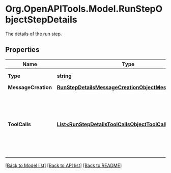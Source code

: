 # Org.OpenAPITools.Model.RunStepObjectStepDetails
The details of the run step.

## Properties

Name | Type | Description | Notes
------------ | ------------- | ------------- | -------------
**Type** | **string** | Always &#x60;message_creation&#x60;. | 
**MessageCreation** | [**RunStepDetailsMessageCreationObjectMessageCreation**](RunStepDetailsMessageCreationObjectMessageCreation.md) |  | 
**ToolCalls** | [**List&lt;RunStepDetailsToolCallsObjectToolCallsInner&gt;**](RunStepDetailsToolCallsObjectToolCallsInner.md) | An array of tool calls the run step was involved in. These can be associated with one of three types of tools: &#x60;code_interpreter&#x60;, &#x60;retrieval&#x60;, or &#x60;function&#x60;.  | 

[[Back to Model list]](../README.md#documentation-for-models) [[Back to API list]](../README.md#documentation-for-api-endpoints) [[Back to README]](../README.md)

